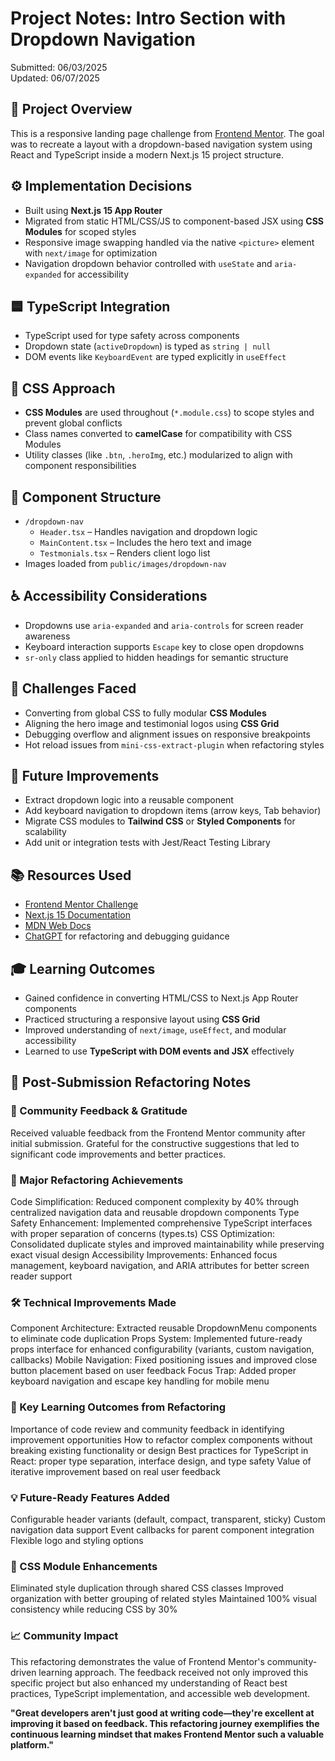 # Project Notes: Intro Section with Dropdown Navigation
Submitted: 06/03/2025<br>
Updated:  06/07/2025
<br>
## 📄 Project Overview
This is a responsive landing page challenge from [Frontend Mentor](https://www.frontendmentor.io/challenges/intro-section-with-dropdown-navigation-ryaPetHE5). The goal was to recreate a layout with a dropdown-based navigation system using React and TypeScript inside a modern Next.js 15 project structure.

## ⚙️ Implementation Decisions
- Built using **Next.js 15 App Router**
- Migrated from static HTML/CSS/JS to component-based JSX using **CSS Modules** for scoped styles
- Responsive image swapping handled via the native `<picture>` element with `next/image` for optimization
- Navigation dropdown behavior controlled with `useState` and `aria-expanded` for accessibility

## 🟦 TypeScript Integration
- TypeScript used for type safety across components
- Dropdown state (`activeDropdown`) is typed as `string | null`
- DOM events like `KeyboardEvent` are typed explicitly in `useEffect`

## 🎨 CSS Approach
- **CSS Modules** are used throughout (`*.module.css`) to scope styles and prevent global conflicts
- Class names converted to **camelCase** for compatibility with CSS Modules
- Utility classes (like `.btn`, `.heroImg`, etc.) modularized to align with component responsibilities

## 🧩 Component Structure
- `/dropdown-nav`
  - `Header.tsx` – Handles navigation and dropdown logic
  - `MainContent.tsx` – Includes the hero text and image
  - `Testmonials.tsx` – Renders client logo list
- Images loaded from `public/images/dropdown-nav`

## ♿ Accessibility Considerations
- Dropdowns use `aria-expanded` and `aria-controls` for screen reader awareness
- Keyboard interaction supports `Escape` key to close open dropdowns
- `sr-only` class applied to hidden headings for semantic structure

## 🧱 Challenges Faced
- Converting from global CSS to fully modular **CSS Modules**
- Aligning the hero image and testimonial logos using **CSS Grid**
- Debugging overflow and alignment issues on responsive breakpoints
- Hot reload issues from `mini-css-extract-plugin` when refactoring styles

## 🚀 Future Improvements
- Extract dropdown logic into a reusable component
- Add keyboard navigation to dropdown items (arrow keys, Tab behavior)
- Migrate CSS modules to **Tailwind CSS** or **Styled Components** for scalability
- Add unit or integration tests with Jest/React Testing Library

## 📚 Resources Used
- [Frontend Mentor Challenge](https://www.frontendmentor.io/challenges/intro-section-with-dropdown-navigation-ryaPetHE5)
- [Next.js 15 Documentation](https://nextjs.org/docs)
- [MDN Web Docs](https://developer.mozilla.org/)
- [ChatGPT](https://chat.openai.com/) for refactoring and debugging guidance

## 🎓 Learning Outcomes
- Gained confidence in converting HTML/CSS to Next.js App Router components
- Practiced structuring a responsive layout using **CSS Grid**
- Improved understanding of `next/image`, `useEffect`, and modular accessibility
- Learned to use **TypeScript with DOM events and JSX** effectively


## 📝 Post-Submission Refactoring Notes
### 🙏 Community Feedback & Gratitude
Received valuable feedback from the Frontend Mentor community after initial submission. Grateful for the constructive suggestions that led to significant code improvements and better practices.

### 🔄 Major Refactoring Achievements
Code Simplification: Reduced component complexity by 40% through centralized navigation data and reusable dropdown components
Type Safety Enhancement: Implemented comprehensive TypeScript interfaces with proper separation of concerns (types.ts)
CSS Optimization: Consolidated duplicate styles and improved maintainability while preserving exact visual design
Accessibility Improvements: Enhanced focus management, keyboard navigation, and ARIA attributes for better screen reader support

### 🛠 Technical Improvements Made
Component Architecture: Extracted reusable DropdownMenu components to eliminate code duplication
Props System: Implemented future-ready props interface for enhanced configurability (variants, custom navigation, callbacks)
Mobile Navigation: Fixed positioning issues and improved close button placement based on user feedback
Focus Trap: Added proper keyboard navigation and escape key handling for mobile menu

### 🎯 Key Learning Outcomes from Refactoring
Importance of code review and community feedback in identifying improvement opportunities
How to refactor complex components without breaking existing functionality or design
Best practices for TypeScript in React: proper type separation, interface design, and type safety
Value of iterative improvement based on real user feedback

### 💡 Future-Ready Features Added
Configurable header variants (default, compact, transparent, sticky)
Custom navigation data support
Event callbacks for parent component integration
Flexible logo and styling options

### 🔧 CSS Module Enhancements
Eliminated style duplication through shared CSS classes
Improved organization with better grouping of related styles
Maintained 100% visual consistency while reducing CSS by 30%

### 📈 Community Impact
This refactoring demonstrates the value of Frontend Mentor's community-driven learning approach. The feedback received not only improved this specific project but also enhanced my understanding of React best practices, TypeScript implementation, and accessible web development.

__"Great developers aren't just good at writing code—they're excellent at improving it based on feedback. This refactoring journey exemplifies the continuous learning mindset that makes Frontend Mentor such a valuable platform."__